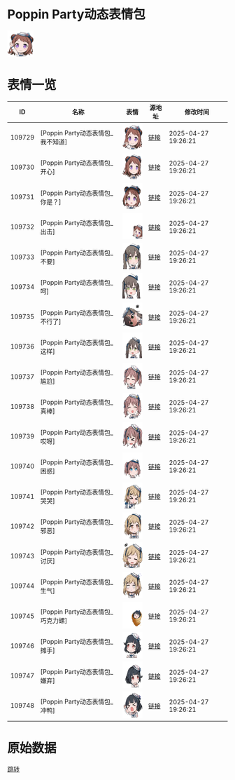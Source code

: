# Poppin Party动态表情包

<img src="./cover.png" height="60" alt="cover" />

# 表情一览

|ID|名称|表情|源地址|修改时间|
|----|----|----|----|----|
|109729|[Poppin Party动态表情包_我不知道]|<img src="./pic/109729_%5BPoppin Party动态表情包_我不知道%5D.gif" height="60" alt="我不知道"/>|[链接](https://i0.hdslb.com/bfs/garb/6c242ff4b9c07b756bcf453cdfd11cf9dbaf2e86.gif)|2025-04-27 19:26:21|
|109730|[Poppin Party动态表情包_开心]|<img src="./pic/109730_%5BPoppin Party动态表情包_开心%5D.gif" height="60" alt="开心"/>|[链接](https://i0.hdslb.com/bfs/garb/8c09fce17167b2be38517052cf09f2bffa0d5bac.gif)|2025-04-27 19:26:21|
|109731|[Poppin Party动态表情包_你是？]|<img src="./pic/109731_%5BPoppin Party动态表情包_你是？%5D.gif" height="60" alt="你是？"/>|[链接](https://i0.hdslb.com/bfs/garb/e232c35ba9edcfcd8d742f16502260251fd69141.gif)|2025-04-27 19:26:21|
|109732|[Poppin Party动态表情包_出击]|<img src="./pic/109732_%5BPoppin Party动态表情包_出击%5D.gif" height="60" alt="出击"/>|[链接](https://i0.hdslb.com/bfs/garb/25884e10d83fe8fb6ee81e1eb80c1b54b51d4785.gif)|2025-04-27 19:26:21|
|109733|[Poppin Party动态表情包_不要]|<img src="./pic/109733_%5BPoppin Party动态表情包_不要%5D.gif" height="60" alt="不要"/>|[链接](https://i0.hdslb.com/bfs/garb/aee9a5f3a0b5bb2e87b409fd22abbd3e58d6d8d3.gif)|2025-04-27 19:26:21|
|109734|[Poppin Party动态表情包_呵]|<img src="./pic/109734_%5BPoppin Party动态表情包_呵%5D.gif" height="60" alt="呵"/>|[链接](https://i0.hdslb.com/bfs/garb/695f61123486824183ec464583fa97f02a7221db.gif)|2025-04-27 19:26:21|
|109735|[Poppin Party动态表情包_不行了]|<img src="./pic/109735_%5BPoppin Party动态表情包_不行了%5D.gif" height="60" alt="不行了"/>|[链接](https://i0.hdslb.com/bfs/garb/e0bae4ca6bba2010a79a46b10090cb9e2deb4e36.gif)|2025-04-27 19:26:21|
|109736|[Poppin Party动态表情包_这样]|<img src="./pic/109736_%5BPoppin Party动态表情包_这样%5D.gif" height="60" alt="这样"/>|[链接](https://i0.hdslb.com/bfs/garb/c3c9b4bd106e46a8f542065536d9bdd0d5d1b756.gif)|2025-04-27 19:26:21|
|109737|[Poppin Party动态表情包_尴尬]|<img src="./pic/109737_%5BPoppin Party动态表情包_尴尬%5D.gif" height="60" alt="尴尬"/>|[链接](https://i0.hdslb.com/bfs/garb/cf548bc0720d381fa71c74da1e4eadf5f14d3d62.gif)|2025-04-27 19:26:21|
|109738|[Poppin Party动态表情包_真棒]|<img src="./pic/109738_%5BPoppin Party动态表情包_真棒%5D.gif" height="60" alt="真棒"/>|[链接](https://i0.hdslb.com/bfs/garb/e2ca82432873c73eef9cea887b3fe57138c6a715.gif)|2025-04-27 19:26:21|
|109739|[Poppin Party动态表情包_哎呀]|<img src="./pic/109739_%5BPoppin Party动态表情包_哎呀%5D.gif" height="60" alt="哎呀"/>|[链接](https://i0.hdslb.com/bfs/garb/2db577e2cfa4a4e7e90968e144a7368a1fdbc277.gif)|2025-04-27 19:26:21|
|109740|[Poppin Party动态表情包_困惑]|<img src="./pic/109740_%5BPoppin Party动态表情包_困惑%5D.gif" height="60" alt="困惑"/>|[链接](https://i0.hdslb.com/bfs/garb/491d467fd0ff81f0341d73589f2179e205e9105e.gif)|2025-04-27 19:26:21|
|109741|[Poppin Party动态表情包_哭哭]|<img src="./pic/109741_%5BPoppin Party动态表情包_哭哭%5D.gif" height="60" alt="哭哭"/>|[链接](https://i0.hdslb.com/bfs/garb/8c9aab2cc04a03ca9a7a54be3623cac0af47e4a9.gif)|2025-04-27 19:26:21|
|109742|[Poppin Party动态表情包_邪恶]|<img src="./pic/109742_%5BPoppin Party动态表情包_邪恶%5D.gif" height="60" alt="邪恶"/>|[链接](https://i0.hdslb.com/bfs/garb/c7cf6a51c254b8cd1a06004e07f121b206357fa4.gif)|2025-04-27 19:26:21|
|109743|[Poppin Party动态表情包_讨厌]|<img src="./pic/109743_%5BPoppin Party动态表情包_讨厌%5D.gif" height="60" alt="讨厌"/>|[链接](https://i0.hdslb.com/bfs/garb/6b9a770194b3ec50bdc1f799c52f4e183d86b4c1.gif)|2025-04-27 19:26:21|
|109744|[Poppin Party动态表情包_生气]|<img src="./pic/109744_%5BPoppin Party动态表情包_生气%5D.gif" height="60" alt="生气"/>|[链接](https://i0.hdslb.com/bfs/garb/b5c6621199aa3206bf6b180f713a8fe3217b6141.gif)|2025-04-27 19:26:21|
|109745|[Poppin Party动态表情包_巧克力螺]|<img src="./pic/109745_%5BPoppin Party动态表情包_巧克力螺%5D.gif" height="60" alt="巧克力螺"/>|[链接](https://i0.hdslb.com/bfs/garb/884091e2f23bff10b927e65cac5978c2298f2b98.gif)|2025-04-27 19:26:21|
|109746|[Poppin Party动态表情包_摊手]|<img src="./pic/109746_%5BPoppin Party动态表情包_摊手%5D.gif" height="60" alt="摊手"/>|[链接](https://i0.hdslb.com/bfs/garb/5b56804f826b761fbc2ab333b40658b7d68dc97f.gif)|2025-04-27 19:26:21|
|109747|[Poppin Party动态表情包_嫌弃]|<img src="./pic/109747_%5BPoppin Party动态表情包_嫌弃%5D.gif" height="60" alt="嫌弃"/>|[链接](https://i0.hdslb.com/bfs/garb/fbd730d7dcd4e1d95e9f06c4866dcd3bbba2eb28.gif)|2025-04-27 19:26:21|
|109748|[Poppin Party动态表情包_冲鸭]|<img src="./pic/109748_%5BPoppin Party动态表情包_冲鸭%5D.gif" height="60" alt="冲鸭"/>|[链接](https://i0.hdslb.com/bfs/garb/7c86a4b77d035c97b6e19750a4effb20fbaf6369.gif)|2025-04-27 19:26:21|

# 原始数据

[跳转](./raw.json)

